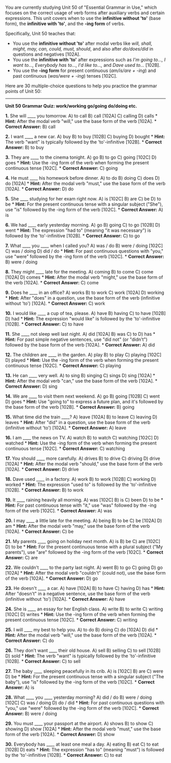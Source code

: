 You are currently studying Unit 50 of "Essential Grammar in Use," which focuses on the correct usage of verb forms after auxiliary verbs and certain expressions. This unit covers when to use the **infinitive without 'to'** (base form), the **infinitive with 'to'**, and the **-ing form** of verbs.

Specifically, Unit 50 teaches that:
*   You use the **infinitive without 'to'** after modal verbs like *will, shall, might, may, can, could, must, should*, and also after *do/does/did* in questions and negatives [102A].
*   You use the **infinitive with 'to'** after expressions such as *I'm going to..., I want to..., Everybody has to..., I'd like to...,* and *Dave used to...* [102B].
*   You use the **-ing form** for present continuous (*am/is/are + -ing*) and past continuous (*was/were + -ing*) tenses [102C].

Here are 30 multiple-choice questions to help you practice the grammar points of Unit 50:

---

**Unit 50 Grammar Quiz: work/working go/going do/doing etc.**

**1.** She will ____ you tomorrow.
    A) to call
    B) call [102A]
    C) calling
    D) calls
    *   **Hint:** After the modal verb "will," use the base form of the verb [102A].
    *   **Correct Answer:** B) call

**2.** I want ____ a new car.
    A) buy
    B) to buy [102B]
    C) buying
    D) bought
    *   **Hint:** The verb "want" is typically followed by the 'to'-infinitive [102B].
    *   **Correct Answer:** B) to buy

**3.** They are ____ to the cinema tonight.
    A) go
    B) to go
    C) going [102C]
    D) goes
    *   **Hint:** Use the -ing form of the verb when forming the present continuous tense [102C].
    *   **Correct Answer:** C) going

**4.** He must ____ his homework before dinner.
    A) to do
    B) doing
    C) does
    D) do [102A]
    *   **Hint:** After the modal verb "must," use the base form of the verb [102A].
    *   **Correct Answer:** D) do

**5.** She ____ studying for her exam right now.
    A) is [102C]
    B) are
    C) be
    D) to be
    *   **Hint:** For the present continuous tense with a singular subject ("She"), use "is" followed by the -ing form of the verb [102C].
    *   **Correct Answer:** A) is

**6.** We had ____ early yesterday morning.
    A) go
    B) going
    C) to go [102B]
    D) went
    *   **Hint:** The expression "had to" (meaning "it was necessary") is followed by the 'to'-infinitive [102B].
    *   **Correct Answer:** C) to go

**7.** What ____ you ____ when I called you?
    A) was / do
    B) were / doing [102C]
    C) was / doing
    D) did / do
    *   **Hint:** For past continuous questions with "you," use "were" followed by the -ing form of the verb [102C].
    *   **Correct Answer:** B) were / doing

**8.** They might ____ late for the meeting.
    A) coming
    B) to come
    C) come [102A]
    D) comes
    *   **Hint:** After the modal verb "might," use the base form of the verb [102A].
    *   **Correct Answer:** C) come

**9.** Does he ____ in an office?
    A) works
    B) to work
    C) work [102A]
    D) working
    *   **Hint:** After "does" in a question, use the base form of the verb (infinitive without 'to') [102A].
    *   **Correct Answer:** C) work

**10.** I would like ____ a cup of tea, please.
    A) have
    B) having
    C) to have [102B]
    D) had
    *   **Hint:** The expression "would like" is followed by the 'to'-infinitive [102B].
    *   **Correct Answer:** C) to have

**11.** She ____ not sleep well last night.
    A) did [102A]
    B) was
    C) to
    D) has
    *   **Hint:** For past simple negative sentences, use "did not" (or "didn't") followed by the base form of the verb [102A].
    *   **Correct Answer:** A) did

**12.** The children are ____ in the garden.
    A) play
    B) to play
    C) playing [102C]
    D) played
    *   **Hint:** Use the -ing form of the verb when forming the present continuous tense [102C].
    *   **Correct Answer:** C) playing

**13.** He can ____ very well.
    A) to sing
    B) singing
    C) sings
    D) sing [102A]
    *   **Hint:** After the modal verb "can," use the base form of the verb [102A].
    *   **Correct Answer:** D) sing

**14.** We are ____ to visit them next weekend.
    A) go
    B) going [102B]
    C) went
    D) goes
    *   **Hint:** Use "going to" to express a future plan, and it's followed by the base form of the verb [102B].
    *   **Correct Answer:** B) going

**15.** What time did the train ____?
    A) leave [102A]
    B) to leave
    C) leaving
    D) leaves
    *   **Hint:** After "did" in a question, use the base form of the verb (infinitive without 'to') [102A].
    *   **Correct Answer:** A) leave

**16.** I am ____ the news on TV.
    A) watch
    B) to watch
    C) watching [102C]
    D) watched
    *   **Hint:** Use the -ing form of the verb when forming the present continuous tense [102C].
    *   **Correct Answer:** C) watching

**17.** You should ____ more carefully.
    A) drives
    B) to drive
    C) driving
    D) drive [102A]
    *   **Hint:** After the modal verb "should," use the base form of the verb [102A].
    *   **Correct Answer:** D) drive

**18.** Dave used ____ in a factory.
    A) work
    B) to work [102B]
    C) working
    D) worked
    *   **Hint:** The expression "used to" is followed by the 'to'-infinitive [102B].
    *   **Correct Answer:** B) to work

**19.** It ____ raining heavily all morning.
    A) was [102C]
    B) is
    C) been
    D) to be
    *   **Hint:** For past continuous tense with "it," use "was" followed by the -ing form of the verb [102C].
    *   **Correct Answer:** A) was

**20.** I may ____ a little late for the meeting.
    A) being
    B) to be
    C) be [102A]
    D) am
    *   **Hint:** After the modal verb "may," use the base form of the verb [102A].
    *   **Correct Answer:** C) be

**21.** My parents ____ going on holiday next month.
    A) is
    B) be
    C) are [102C]
    D) to be
    *   **Hint:** For the present continuous tense with a plural subject ("My parents"), use "are" followed by the -ing form of the verb [102C].
    *   **Correct Answer:** C) are

**22.** We couldn't ____ to the party last night.
    A) went
    B) to go
    C) going
    D) go [102A]
    *   **Hint:** After the modal verb "couldn't" (could not), use the base form of the verb [102A].
    *   **Correct Answer:** D) go

**23.** He doesn't ____ a car.
    A) have [102A]
    B) to have
    C) having
    D) has
    *   **Hint:** After "doesn't" in a negative sentence, use the base form of the verb (infinitive without 'to') [102A].
    *   **Correct Answer:** A) have

**24.** She is ____ an essay for her English class.
    A) write
    B) to write
    C) writing [102C]
    D) writes
    *   **Hint:** Use the -ing form of the verb when forming the present continuous tense [102C].
    *   **Correct Answer:** C) writing

**25.** I will ____ my best to help you.
    A) to do
    B) doing
    C) do [102A]
    D) did
    *   **Hint:** After the modal verb "will," use the base form of the verb [102A].
    *   **Correct Answer:** C) do

**26.** They don't want ____ their old house.
    A) sell
    B) selling
    C) to sell [102B]
    D) sold
    *   **Hint:** The verb "want" is typically followed by the 'to'-infinitive [102B].
    *   **Correct Answer:** C) to sell

**27.** The baby ____ sleeping peacefully in its crib.
    A) is [102C]
    B) are
    C) were
    D) be
    *   **Hint:** For the present continuous tense with a singular subject ("The baby"), use "is" followed by the -ing form of the verb [102C].
    *   **Correct Answer:** A) is

**28.** What ____ you ____ yesterday morning?
    A) did / do
    B) were / doing [102C]
    C) was / doing
    D) do / did
    *   **Hint:** For past continuous questions with "you," use "were" followed by the -ing form of the verb [102C].
    *   **Correct Answer:** B) were / doing

**29.** You must ____ your passport at the airport.
    A) shows
    B) to show
    C) showing
    D) show [102A]
    *   **Hint:** After the modal verb "must," use the base form of the verb [102A].
    *   **Correct Answer:** D) show

**30.** Everybody has ____ at least one meal a day.
    A) eating
    B) eat
    C) to eat [102B]
    D) eats
    *   **Hint:** The expression "has to" (meaning "must") is followed by the 'to'-infinitive [102B].
    *   **Correct Answer:** C) to eat